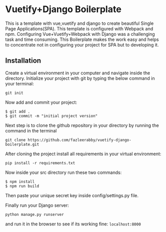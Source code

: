 # Vuetify+Django Boilerplate

This is a template with vue,vuetify and django to create beautiful Single Page Applications(SPA). This template is configured with Webpack and npm. Configuring Vue+Vuetify+Webpack with Django was a challenging task and time consuming. This Boilerplate makes the work easy and helps to concentrate not in configuring your project for SPA but to developing it.

## Installation

Create a virtual environment in your computer and navigate inside the directory. Initialize your project with git by typing the below command in your terminal:

```
git init
```

Now add and commit your project:

```
$ git add .
$ git commit -m "initial project version"
```

Next step is to clone the github repository in your directory by running the command in the terminal

```
git clone https://github.com/fazleerabby/vuetify-django-boilerplate.git
```


After cloning the project install all requirements in your virtual environment:
```
pip install -r requirements.txt
```

Now inside your src directory run these two commands:

```
$ npm install
$ npm run build
```

Then paste your unique secret key inside config/settings.py file.

Finally run your Django server:

```
python manage.py runserver
```

and run it in the browser to see if its working fine:
`localhost:8000`

